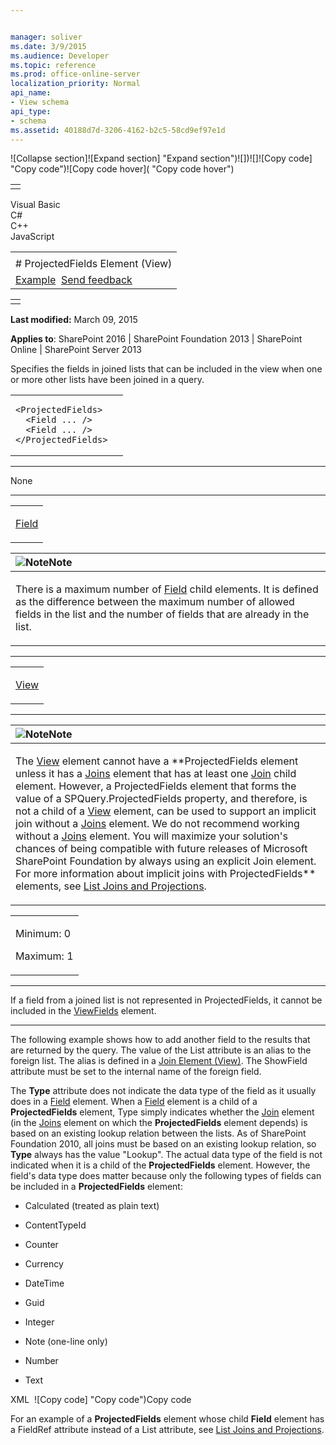 ```yaml
---


manager: soliver
ms.date: 3/9/2015
ms.audience: Developer
ms.topic: reference
ms.prod: office-online-server
localization_priority: Normal
api_name:
- View schema
api_type:
- schema
ms.assetid: 40188d7d-3206-4162-b2c5-58cd9ef97e1d
---
```


![Collapse
section]![Expand
section] "Expand section")![]()![])![]![]()![Copy
code] "Copy code")![Copy code
hover]( "Copy code hover")
<table>
<tbody>
<tr class="odd">
<td align="left"></td>
</tr>
</tbody>
</table>

Visual Basic  
C\#  
C++  
JavaScript  

<table>
<tbody>
<tr class="odd">
<td align="left"><span id="runningHeaderText"></span></td>
</tr>
<tr class="even">
<td align="left"># ProjectedFields Element (View)</td>
</tr>
<tr class="odd">
<td align="left"><a href="#exampleToggle">Example</a>  <span id="headfeedbackarea" class="feedbackhead"><a href="javascript:SubmitFeedback(&#39;docthis@Microsoft.com&#39;,&#39;&#39;,&#39;&#39;,&#39;&#39;,&#39;1.0.18082.1225&#39;,&#39;%0\dThank%20you%20for%20your%20feedback.%20The%20developer%20writing%20teams%20use%20your%20feedback%20to%20improve%20documentation.%20While%20we%20are%20reviewing%20your%20feedback,%20we%20may%20send%20you%20e-mail%20to%20ask%20for%20clarification%20or%20feedback%20on%20a%20solution.%20We%20do%20not%20use%20your%20e-mail%20address%20for%20any%20other%20purpose%20and%20we%20delete%20it%20after%20we%20finish%20our%20review.%0\AFor%20further%20information%20about%20the%20privacy%20policies%20of%20Microsoft,%20please%20see%20http://privacy.microsoft.com/en-us/default.aspx.%0\A%0\d&#39;,&#39;Customer%20feedback&#39;);">Send feedback</a></span></td>
</tr>
</tbody>
</table>

<table>
<colgroup>
<col width="100%" />
</colgroup>
<tbody>
<tr class="odd">
<td align="left"></td>
</tr>
</tbody>
</table>

**Last modified:** March 09, 2015

**Applies to**: SharePoint 2016 | SharePoint Foundation 2013 |
SharePoint Online | SharePoint Server 2013

Specifies the fields in joined lists that can be included in the view
when one or more other lists have been joined in a query.

<span codelanguage="other"></span>
<table>
<colgroup>
<col width="100%" />
</colgroup>
<tbody>
<tr class="odd">
<td align="left"><pre><code>&lt;ProjectedFields&gt;   
  &lt;Field ... /&gt;  
  &lt;Field ... /&gt;
&lt;/ProjectedFields&gt;</code></pre></td>
</tr>
</tbody>
</table>


-----------------------------------------------------------------------------------------------------------------------------------------------------------------------------------------------

None


---------------------------------------------------------------------------------------------------------------------------------------------------------------------------------------------------

<table>
<colgroup>
<col width="100%" />
</colgroup>
<tbody>
<tr class="odd">
<td align="left"><p><a href="field-element-list.htm">Field</a></p></td>
</tr>
</tbody>
</table>

<table>
<colgroup>
<col width="100%" />
</colgroup>
<thead>
<tr class="header">
<th align="left"><img src="" title="Note" alt="Note" /><strong>Note</strong></th>
</tr>
</thead>
<tbody>
<tr class="odd">
<td align="left"><p>There is a maximum number of <a href="field-element-list.htm">Field</a> child elements. It is defined as the difference between the maximum number of allowed fields in the list and the number of fields that are already in the list.</p></td>
</tr>
</tbody>
</table>


----------------------------------------------------------------------------------------------------------------------------------------------------------------------------------------------------

<table>
<colgroup>
<col width="100%" />
</colgroup>
<tbody>
<tr class="odd">
<td align="left"><p><a href="view-element-list.htm">View</a></p></td>
</tr>
</tbody>
</table>


------------------------------------------------------------------------------------------------------------------------------------------------------------------------------------------------

<table>
<colgroup>
<col width="100%" />
</colgroup>
<thead>
<tr class="header">
<th align="left"><img src="" title="Note" alt="Note" /><strong>Note</strong></th>
</tr>
</thead>
<tbody>
<tr class="odd">
<td align="left"><p>The <a href="view-element-list.htm">View</a> element cannot have a **ProjectedFields</span> element unless it has a <a href="joins-element-view.htm">Joins</a> element that has at least one <a href="join-element-view.htm">Join</a> child element. However, a <span class="keyword">ProjectedFields</span> element that forms the value of a <span sdata="cer" target="P:Microsoft.SharePoint.SPQuery.ProjectedFields"><span class="nolink">SPQuery.ProjectedFields</span></span> property, and therefore, is not a child of a <a href="view-element-list.htm">View</a> element, can be used to support an implicit join without a <a href="joins-element-view.htm">Joins</a> element. We do not recommend working without a <a href="joins-element-view.htm">Joins</a> element. You will maximize your solution's chances of being compatible with future releases of Microsoft SharePoint Foundation by always using an explicit <span class="keyword">Join</span> element. For more information about implicit joins with <span class="keyword">ProjectedFields** elements, see <a href="http://msdn.microsoft.com/library/f8e07793-3053-4930-97aa-556e38b9f21b(Office.15).aspx">List Joins and Projections</a>.</p></td>
</tr>
</tbody>
</table>

<table>
<colgroup>
<col width="100%" />
</colgroup>
<tbody>
<tr class="odd">
<td align="left"><p>Minimum: 0</p>
<p>Maximum: 1</p></td>
</tr>
</tbody>
</table>


----------------------------------------------------------------------------------------------------------------------------------------------------------------------------------------------------------------------------

If a field from a joined list is not represented in <span
class="keyword">ProjectedFields</span>, it cannot be included in the
[ViewFields](viewfields-element-list.md) element.


------------------------------------------------------------------------------------------------------------------------------------------------------------------------------------------

The following example shows how to add another field to the results that
are returned by the query. The value of the <span
class="keyword">List</span> attribute is an alias to the foreign list.
The alias is defined in a [Join Element
(View)](join-element-view.md)</span>. The <span
class="keyword">ShowField</span> attribute must be set to the internal
name of the foreign field.

The **Type** attribute does not indicate the
data type of the field as it usually does in a
[Field](field-element-list.md) element. When a
[Field](field-element-list.md) element is a child of
a **ProjectedFields** element, <span
class="keyword">Type</span> simply indicates whether the
[Join](join-element-view.md) element (in the
[Joins](joins-element-view.md) element on which the
**ProjectedFields** element depends) is based
on an existing lookup relation between the lists. As of SharePoint
Foundation 2010, all joins must be based on an existing lookup relation,
so **Type** always has the value "Lookup". The
actual data type of the field is not indicated when it is a child of the
**ProjectedFields** element. However, the
field's data type does matter because only the following types of fields
can be included in a **ProjectedFields**
element:

-   Calculated (treated as plain text)

-   ContentTypeId

-   Counter

-   Currency

-   DateTime

-   Guid

-   Integer

-   Note (one-line only)

-   Number

-   Text

<span codelanguage="xmlLang"></span>
XML 
<span class="copyCode" onclick="CopyCode(this)"
onkeypress="CopyCode_CheckKey(this, event)"
onmouseover="ChangeCopyCodeIcon(this)"
onmouseout="ChangeCopyCodeIcon(this)" tabindex="0">![Copy
code] "Copy code")Copy code</span>
    <ProjectedFields>
      <Field
        Name='CustomerCity'
        Type='Lookup'
        List='customerCities'
        ShowField='Title' />
    </ProjectedFields>

For an example of a **ProjectedFields** element
whose child **Field** element has a <span
class="keyword">FieldRef</span> attribute instead of a <span
class="keyword">List</span> attribute, see [List Joins and
Projections](http://msdn.microsoft.com/library/f8e07793-3053-4930-97aa-556e38b9f21b(Office.15).aspx).








